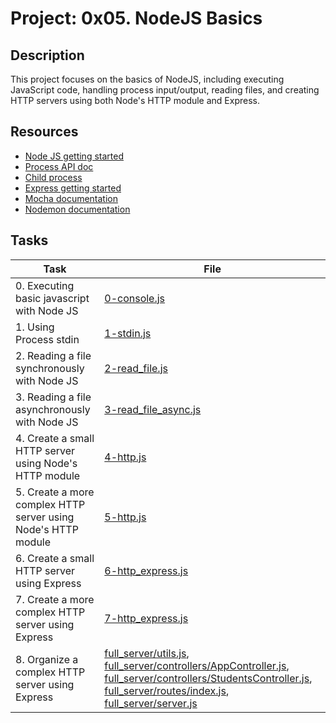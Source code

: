 # Project: 0x05. NodeJS Basics

## Description

This project focuses on the basics of NodeJS, including executing JavaScript code, handling process input/output, reading files, and creating HTTP servers using both Node's HTTP module and Express.

## Resources

* [Node JS getting started](https://nodejs.org/en/docs/guides/getting-started-guide/)
* [Process API doc](https://nodejs.org/dist/latest-v18.x/docs/api/process.html)
* [Child process](https://nodejs.org/dist/latest-v18.x/docs/api/child_process.html)
* [Express getting started](https://expressjs.com/en/starter/installing.html)
* [Mocha documentation](https://mochajs.org/)
* [Nodemon documentation](https://nodemon.io/)

## Tasks

| Task                                                          | File                                                                                                                                                                                                                                                                                                                                                     |
|---------------------------------------------------------------|----------------------------------------------------------------------------------------------------------------------------------------------------------------------------------------------------------------------------------------------------------------------------------------------------------------------------------------------------------|
| 0. Executing basic javascript with Node JS                    | [0-console.js](./0-console.js)                                                                                                                                                                                                                                                                                                                           |
| 1. Using Process stdin                                        | [1-stdin.js](./1-stdin.js)                                                                                                                                                                                                                                                                                                                               |
| 2. Reading a file synchronously with Node JS                  | [2-read_file.js](./2-read_file.js)                                                                                                                                                                                                                                                                                                                       |
| 3. Reading a file asynchronously with Node JS                 | [3-read_file_async.js](./3-read_file_async.js)                                                                                                                                                                                                                                                                                                           |
| 4. Create a small HTTP server using Node's HTTP module        | [4-http.js](./4-http.js)                                                                                                                                                                                                                                                                                                                                 |
| 5. Create a more complex HTTP server using Node's HTTP module | [5-http.js](./5-http.js)                                                                                                                                                                                                                                                                                                                                 |
| 6. Create a small HTTP server using Express                   | [6-http_express.js](./6-http_express.js)                                                                                                                                                                                                                                                                                                                 |
| 7. Create a more complex HTTP server using Express            | [7-http_express.js](./7-http_express.js)                                                                                                                                                                                                                                                                                                                 |
| 8. Organize a complex HTTP server using Express               | [full_server/utils.js](./full_server/utils.js), [full_server/controllers/AppController.js](./full_server/controllers/AppController.js), [full_server/controllers/StudentsController.js](./full_server/controllers/StudentsController.js), [full_server/routes/index.js](./full_server/routes/index.js), [full_server/server.js](./full_server/server.js) |
